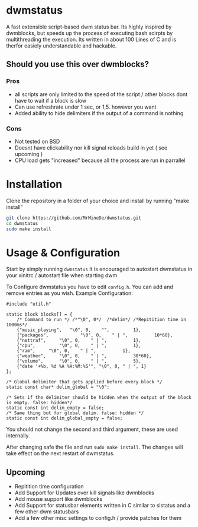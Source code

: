 # dwmstatus
A fast extensible script-based dwm status bar.
Its highly inspired by dwmblocks, but speeds up the process of executing
bash scirpts by multithreading the execution. Its written in about 100 Lines of C and is therfor
easiely understandable and hackable.

## Should you use this over dwmblocks?
### Pros
- all scripts are only limited to the speed of the script / other blocks dont have to wait if a block is slow
- Can use refreshrate under 1 sec, or 1,5. however you want
- Added ability to hide delimiters if the output of a command is nothing
### Cons
- Not tested on BSD
- Doesnt have clickability nor kill signal reloads build in yet ( see upcoming )
- CPU load gets "increased" because all the process are run in parrallel

# Installation
Clone the repository in a folder of your choice and install by running "make install"

```bash
git clone https://github.com/MrMineDe/dwmstatus.git
cd dwmstatus
sudo make install
```
# Usage & Configuration
Start by simply running `dwmstatus`
It is encouraged to autostart dwmstatus in your xinitrc / autostart file when starting dwm

To Configure dwmstatus you have to edit `config.h`. You can add and remove entries as you wish.
Example Configuration:
```
#include "util.h"

static block blocks[] = {
	/* Command to run */ /*"\0", 0*/  /*delim*/	/*Repitition time in 1000ms*/
	{"music_playing",	"\0", 0,	"",	        1},
	{"packages",	        "\0", 0,	" | ",	        10*60},
	{"nettraf",		"\0", 0,	" | ",	        1},
	{"cpu",	        "\0", 0,	" | ",	        1},
	{"ram",		"\0", 0,	" | ",	        1},
	{"weather",		"\0", 0,	" | ",	        30*60},
	{"volume",		"\0", 0,	" | ",	        5},
	{"date '+%b, %d %A %H:%M:%S'", "\0", 0,	" | ", 1}
};

/* Global delimiter that gets applied before every block */
static const char* delim_global = "\0";

/* Sets if the delimiter should be hidden when the output of the block is empty. false: hidden*/
static const int delim_empty = false;
/* Same thing but for global delim. false: hidden */
static const int delim_global_empty = false;

```
You should not change the second and third argument, these are used internally.

After changing safe the file and run `sudo make install`. The changes will take effect on the next restart of dwmstatus.

## Upcoming
- Repitition time configuration
- Add Support for Updates over kill signals like dwmblocks
- Add mouse support like dwmblocks
- Add Support for statusbar elements written in C similar to slstatus and a few other dwm statusbars
- Add a few other misc settings to config.h / provide patches for them
